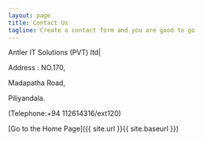 ```yaml
---
layout: page
title: Contact Us
tagline: Create a contact form and you are good to go
---
```


Antler IT Solutions (PVT) ltd|

Address : NO.170,

Madapatha Road,

Piliyandala.

(Telephone:+94 112614316/ext120)

[Go to the Home Page]({{ site.url }}{{ site.baseurl }})
